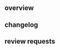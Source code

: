 <!--
  Thanks for taking the time to open a pull request. Before continuing, please
  consider the following questions:

  - Does this PR address an already open issue?
    - If not, please consider opening an issue first to ensure you don't end up
      duplicating work or wasting time on a PR that won't be accepted
  - Does this PR incorporate many different changes?
    - If yes, would the PR work better as a series of smaller PRs?
  - Does this PR include code changes without test and/or documentation updates?
    - If yes, the PR may not be ready to open

  To ensure your code is reviewed quickly and thoroughly, please fill out the
  sections below to the best of your ability!
-->

## overview

<!--
  Use this section to describe your pull-request at a high level. If the PR
  addresses any open issues, please tag the issues here.
-->

## changelog

<!--
  List out the changes to the code in this PR. Please try your best to
  categorize your changes and describe what has changed and why.

  Example changelog:
  - Fixed app crash when trying to calibrate an illegal pipette
  - Added state to API to track pipette usage
  - Updated API docs to mention only two pipettes are supported

  IMPORTANT: MAKE SURE ANY BREAKING CHANGES ARE PROPERLY COMMUNICATED
-->

## review requests

<!--
  Describe any requests for your reviewers here.
-->
